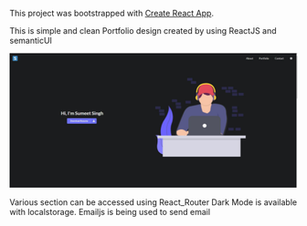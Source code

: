 This project was bootstrapped with [Create React App](https://github.com/facebook/create-react-app).

This is simple and clean Portfolio design created by using ReactJS and semanticUI

![Portfolio_Main](https://github.com/sumeetsingh39/portfoliov1/blob/master/src/assets/Portfolio_full.JPG?raw=true)

Various section can be accessed using React_Router 
Dark Mode is available with localstorage. 
Emailjs is being used to send email
